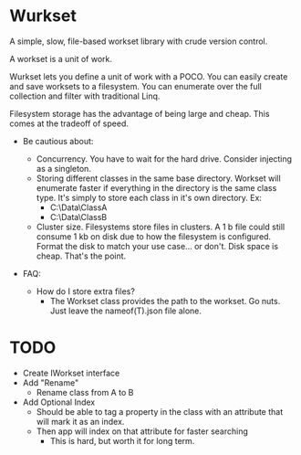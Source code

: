 # Wurkset
A simple, slow, file-based workset library with crude version control.

A workset is a unit of work.

Wurkset lets you define a unit of work with a POCO.  You can easily create and save worksets to a filesystem.  You can enumerate over the full collection and filter with traditional Linq.

Filesystem storage has the advantage of being large and cheap.  This comes at the tradeoff of speed.

* Be cautious about:
	* Concurrency.  You have to wait for the hard drive.  Consider injecting as a singleton.
	* Storing different classes in the same base directory.  Workset will enumerate faster if everything in the directory is the same class type.  It's simply to store each class in it's own directory.  Ex:
		* C:\Data\ClassA
		* C:\Data\ClassB
	* Cluster size. Filesystems store files in clusters.  A 1 b file could still consume 1 kb on disk due to how the filesystem is configured. Format the disk to match your use case... or don't.  Disk space is cheap.  That's the point.
	
* FAQ:
	* How do I store extra files?
		* The Workset class provides the path to the workset.  Go nuts.  Just leave the nameof(T).json file alone.

# TODO
* Create IWorkset interface
* Add "Rename"
	* Rename class from A to B
* Add Optional Index
	* Should be able to tag a property in the class with an attribute that will mark it as an index.
	* Then app will index on that attribute for faster searching
		* This is hard, but worth it for long term.
